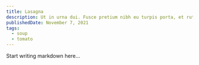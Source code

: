 ```yaml
---
title: Lasagna
description: Ut in urna dui. Fusce pretium nibh eu turpis porta, et rutrum libero suscipit. Morbi viverra est erat, vel posuere.
publishedDate: November 7, 2021
tags:
  - soup
  - tomato
---
```


Start writing markdown here...
